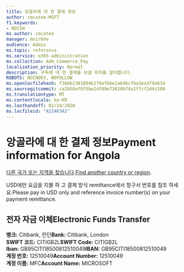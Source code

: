 ```yaml
---
title: 앙골라에 대 한 결제 정보
author: cmcatee-MSFT
f1.keywords:
- NOCSH
ms.author: cmcatee
manager: mnirkhe
audience: Admin
ms.topic: reference
ms.service: o365-administration
ms.collection: Adm_Commerce_Pay
localization_priority: Normal
description: 구독에 대 한 결제를 보낼 위치를 알아봅니다.
ROBOTS: NOINDEX, NOFOLLOW
ms.openlocfilehash: f366b2381884b270afbbe1a64bcfba3ea3f9a634
ms.sourcegitcommit: ca2b58ef8f5be24f09e73620b74a1ffcf2d4c290
ms.translationtype: MT
ms.contentlocale: ko-KR
ms.lasthandoff: 02/24/2020
ms.locfileid: "42246342"
---
```

# <a name="payment-information-for-angola"></a><span data-ttu-id="a9fa2-103">앙골라에 대 한 결제 정보</span><span class="sxs-lookup"><span data-stu-id="a9fa2-103">Payment information for Angola</span></span>

<span data-ttu-id="a9fa2-104">[다른 국가 또는 지역을 찾습니다](../billing-and-payments/pay-for-your-subscription.md).</span><span class="sxs-lookup"><span data-stu-id="a9fa2-104">[Find another country or region](../billing-and-payments/pay-for-your-subscription.md).</span></span>

<span data-ttu-id="a9fa2-105">USD에만 요금을 지불 하 고 결제 방식 remittance에서 청구서 번호를 참조 하세요.</span><span class="sxs-lookup"><span data-stu-id="a9fa2-105">Please pay in USD only and reference invoice number(s) on your payment remittance.</span></span>

## <a name="electronic-funds-transfer"></a><span data-ttu-id="a9fa2-106">전자 자금 이체</span><span class="sxs-lookup"><span data-stu-id="a9fa2-106">Electronic Funds Transfer</span></span>

<span data-ttu-id="a9fa2-107">**뱅크:** Citibank, 런던</span><span class="sxs-lookup"><span data-stu-id="a9fa2-107">**Bank:** Citibank, London</span></span>  
<span data-ttu-id="a9fa2-108">**SWIFT 코드:** CITIGB2L</span><span class="sxs-lookup"><span data-stu-id="a9fa2-108">**SWIFT Code:** CITIGB2L</span></span>  
<span data-ttu-id="a9fa2-109">**Iban:** GB95CITI18500812510049</span><span class="sxs-lookup"><span data-stu-id="a9fa2-109">**IBAN:** GB95CITI18500812510049</span></span>  
<span data-ttu-id="a9fa2-110">**계정 번호:** 12510049</span><span class="sxs-lookup"><span data-stu-id="a9fa2-110">**Account Number:** 12510049</span></span>  
<span data-ttu-id="a9fa2-111">**계정 이름:** MFC</span><span class="sxs-lookup"><span data-stu-id="a9fa2-111">**Account Name:** MICROSOFT</span></span>  